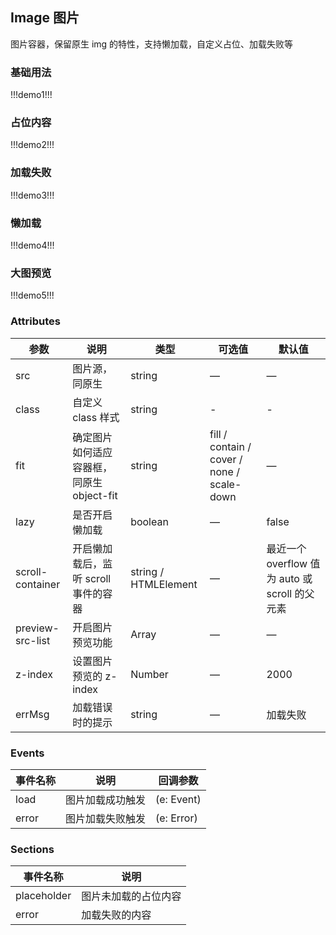## Image 图片

图片容器，保留原生 img 的特性，支持懒加载，自定义占位、加载失败等

### 基础用法

!!!demo1!!!

### 占位内容

!!!demo2!!!

### 加载失败

!!!demo3!!!

### 懒加载

!!!demo4!!!

### 大图预览

!!!demo5!!!

### Attributes

| 参数             | 说明                                      | 类型                 | 可选值                                     | 默认值                                         |
| ---------------- | ----------------------------------------- | -------------------- | ------------------------------------------ | ---------------------------------------------- |
| src              | 图片源，同原生                            | string               | —                                          | —                                              |
| class            | 自定义 class 样式                         | string               | -                                          | -                                              |
| fit              | 确定图片如何适应容器框，同原生 object-fit | string               | fill / contain / cover / none / scale-down | —                                              |
| lazy             | 是否开启懒加载                            | boolean              | —                                          | false                                          |
| scroll-container | 开启懒加载后，监听 scroll 事件的容器      | string / HTMLElement | —                                          | 最近一个 overflow 值为 auto 或 scroll 的父元素 |
| preview-src-list | 开启图片预览功能                          | Array                | —                                          | —                                              |
| z-index          | 设置图片预览的 z-index                    | Number               | —                                          | 2000                                           |
| errMsg           | 加载错误时的提示                          | string               | —                                          | 加载失败                                       |

### Events

| 事件名称 | 说明             | 回调参数   |
| -------- | ---------------- | ---------- |
| load     | 图片加载成功触发 | (e: Event) |
| error    | 图片加载失败触发 | (e: Error) |

### Sections

| 事件名称    | 说明                 |
| ----------- | -------------------- |
| placeholder | 图片未加载的占位内容 |
| error       | 加载失败的内容       |
